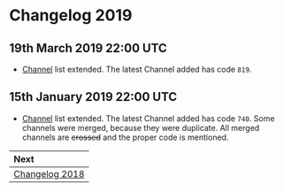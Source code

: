# Changelog 2019

## 19th March 2019 22:00 UTC

* [Channel](../channels/README.md) list extended. The latest Channel added has code `819`.

## 15th January 2019 22:00 UTC

* [Channel](../channels/README.md) list extended. The latest Channel added has code `740`. Some channels were merged, because they were duplicate. All merged channels are ~~crossed~~ and the proper code is mentioned.

| Next |
| :-- |
| [Changelog 2018](changelog2018.md) |
